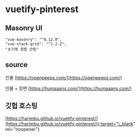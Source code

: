 # vuetify-pinterest

## Masonry UI

```
"vue-masonry": "^0.12.0",
"vue-stack-grid": "^1.2.2",
"초기에 정렬 안됨"
```

## source

인물 [https://openpeeps.com/](https://openpeeps.com/)

인물 + 장면 [https://humaaans.com/](https://humaaans.com/)

## 깃헙 호스팅

[https://harimbu.github.io/vuetify-pinterest/](https://harimbu.github.io/vuetify-pinterest/){:target="\_blank" rel="noopener"}
